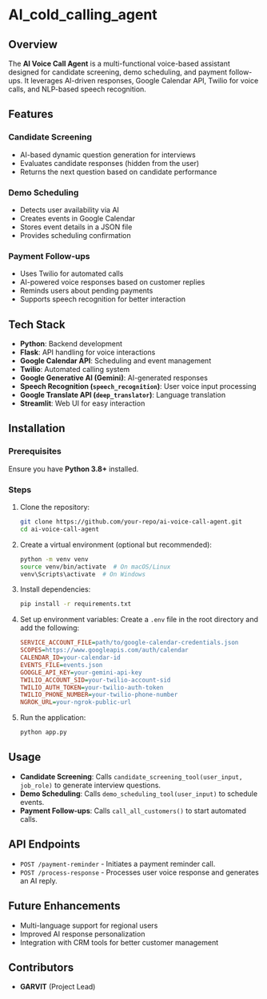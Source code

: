 # AI_cold_calling_agent

## Overview

The **AI Voice Call Agent** is a multi-functional voice-based assistant designed for candidate screening, demo scheduling, and payment follow-ups. It leverages AI-driven responses, Google Calendar API, Twilio for voice calls, and NLP-based speech recognition.

## Features

### Candidate Screening
- AI-based dynamic question generation for interviews
- Evaluates candidate responses (hidden from the user)
- Returns the next question based on candidate performance

### Demo Scheduling
- Detects user availability via AI
- Creates events in Google Calendar
- Stores event details in a JSON file
- Provides scheduling confirmation

### Payment Follow-ups
- Uses Twilio for automated calls
- AI-powered voice responses based on customer replies
- Reminds users about pending payments
- Supports speech recognition for better interaction

## Tech Stack
- **Python**: Backend development
- **Flask**: API handling for voice interactions
- **Google Calendar API**: Scheduling and event management
- **Twilio**: Automated calling system
- **Google Generative AI (Gemini)**: AI-generated responses
- **Speech Recognition (`speech_recognition`)**: User voice input processing
- **Google Translate API (`deep_translator`)**: Language translation
- **Streamlit**: Web UI for easy interaction

## Installation

### Prerequisites
Ensure you have **Python 3.8+** installed.

### Steps

1. Clone the repository:
   ```sh
   git clone https://github.com/your-repo/ai-voice-call-agent.git
   cd ai-voice-call-agent
   ```

2. Create a virtual environment (optional but recommended):
   ```sh
   python -m venv venv
   source venv/bin/activate  # On macOS/Linux
   venv\Scripts\activate  # On Windows
   ```

3. Install dependencies:
   ```sh
   pip install -r requirements.txt
   ```

4. Set up environment variables:
   Create a `.env` file in the root directory and add the following:
   ```ini
   SERVICE_ACCOUNT_FILE=path/to/google-calendar-credentials.json
   SCOPES=https://www.googleapis.com/auth/calendar
   CALENDAR_ID=your-calendar-id
   EVENTS_FILE=events.json
   GOOGLE_API_KEY=your-gemini-api-key
   TWILIO_ACCOUNT_SID=your-twilio-account-sid
   TWILIO_AUTH_TOKEN=your-twilio-auth-token
   TWILIO_PHONE_NUMBER=your-twilio-phone-number
   NGROK_URL=your-ngrok-public-url
   ```

5. Run the application:
   ```sh
   python app.py
   ```

## Usage

- **Candidate Screening**: Calls `candidate_screening_tool(user_input, job_role)` to generate interview questions.
- **Demo Scheduling**: Calls `demo_scheduling_tool(user_input)` to schedule events.
- **Payment Follow-ups**: Calls `call_all_customers()` to start automated calls.

## API Endpoints

- `POST /payment-reminder` - Initiates a payment reminder call.
- `POST /process-response` - Processes user voice response and generates an AI reply.

## Future Enhancements

- Multi-language support for regional users
- Improved AI response personalization
- Integration with CRM tools for better customer management

## Contributors
- **GARVIT** (Project Lead)



